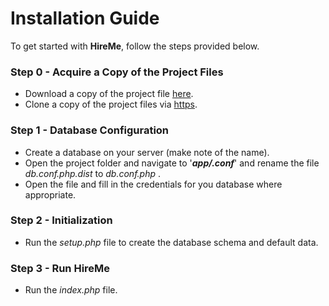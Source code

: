 ﻿# Installation Guide

To get started with **HireMe**, follow the steps provided below.

### Step 0 - Acquire a Copy of the Project Files
* Download a copy of the project file [here](https://github.com/rx-student-code-749/hire-me-xhq/archive/master.zip).
* Clone a copy of the project files via [https](https://github.com/rx-student-code-749/hire-me-xhq.git).

### Step 1 - Database Configuration
* Create a database on your server (make note of the name).
* Open the project folder and navigate to '***app/.conf***' and rename the file _db.conf.php.dist_ to _db.conf.php_ .
* Open the file and fill in the credentials for you database where appropriate.


### Step 2 - Initialization
* Run the _setup.php_ file to create the database schema and default data.

### Step 3 - Run HireMe
* Run the _index.php_ file.

